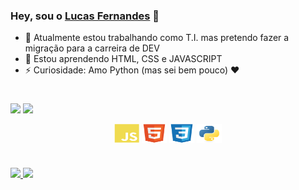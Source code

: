 <!--
**luucasorfer/luucasorfer** is a ✨ _special_ ✨ repository because its `README.md` (this file) appears on your GitHub profile.

Here are some ideas to get you started:

- 🔭 I’m currently working on ...
- 🌱 I’m currently learning ...
- 👯 I’m looking to collaborate on ...
- 🤔 I’m looking for help with ...
- 💬 Ask me about ...
- 📫 How to reach me: ...
- 😄 Pronouns: ...
- ⚡ Fun fact: ...
-->
### Hey, sou o <a href="https://github.com/luucasorfer">Lucas Fernandes</a> 👋

- 🔭 Atualmente estou trabalhando como T.I. mas pretendo fazer a migração para a carreira de DEV
- 🌱 Estou aprendendo HTML, CSS e JAVASCRIPT
- ⚡ Curiosidade: Amo Python (mas sei bem pouco) ❤

#

<div>
  <!--
  <a align="center" href="https://github.com/luucasorfer">
  -->
  <img height="150" 
  src="https://github-readme-stats.vercel.app/api?username=luucasorfer&bg_color=383A59&show_icons=true&title_color=BD93F9&icon_color=BD93F9&border_color=BD93F9&hide_border=false&theme=dracula&locale=pt-br"/>
  <img height="150" 
  src="https://github-readme-stats.vercel.app/api/top-langs/?username=luucasorfer&layout=compact&bg_color=383A59&show_icons=true&title_color=BD93F9&icon_color=BD93F9&border_color=BD93F9&custom_title=Linguagens mais usadas&langs_count=10&include_all_commits=true&hide_progress=true&hide_border=false&theme=dracula"/>
</div>

<div align="center" style="display: inline_block">

  <img align="center" alt="luucasorfer-Js" height="30" width="40" 
  src="https://raw.githubusercontent.com/devicons/devicon/master/icons/javascript/javascript-plain.svg">
  <img align="center" alt="luucasorfer-HTML" height="30" width="40" 
  src="https://raw.githubusercontent.com/devicons/devicon/master/icons/html5/html5-original.svg">
  <img align="center" alt="luucasorfer-CSS" height="30" width="40" 
  src="https://raw.githubusercontent.com/devicons/devicon/master/icons/css3/css3-original.svg">
  <img align="center" alt="luucasorfer-Python" height="30" width="40" 
  src="https://raw.githubusercontent.com/devicons/devicon/master/icons/python/python-original.svg">

</div>

# 

<div> 
  <a href="https://instagram.com/luucasorfer" target="_blank">
  <img src="https://img.shields.io/badge/-Instagram-%23E4405F?style=for-the-badge&logo=instagram&logoColor=white" target="_blank">
  </a>
  <a href="https://www.linkedin.com/in/lucas-o-r-fernandes/" target="_blank">
  <img src="https://img.shields.io/badge/-LinkedIn-%230077B5?style=for-the-badge&logo=linkedin&logoColor=white" target="_blank">
  </a>
</div>
